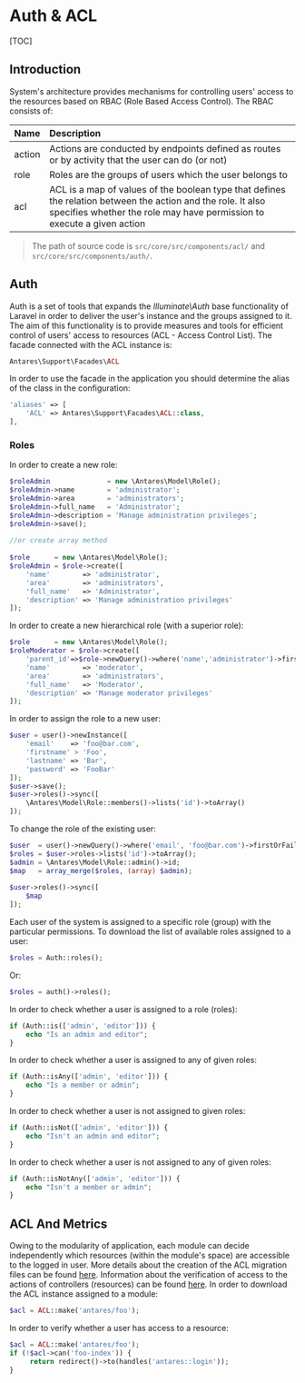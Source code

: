 # Auth & ACL  

[TOC]

## Introduction  

System's architecture provides mechanisms for controlling users' access to the resources based on RBAC (Role Based Access Control). The RBAC consists of:

  
| Name       | Description   |
| ---------- |:-------------| 
| action     | Actions are conducted by endpoints defined as routes or by activity that the user can do (or not)      | 
| role       | Roles are the groups of users which the user belongs to     | 
| acl        | ACL is a map of values of the boolean type that defines the relation between the action and the role. It also specifies whether the role may have permission to execute a given action      | 

> The path of source code is `src/core/src/components/acl/` and `src/core/src/components/auth/`.

## Auth  

Auth is a set of tools that expands the *Illuminate\Auth* base functionality of Laravel in order to deliver the user's instance and the groups assigned to it. The aim of this functionality is to provide measures and tools for efficient control of users' access to resources (ACL -  Access Control List). The facade connected with the ACL instance is:

```php
Antares\Support\Facades\ACL
```

In order to use the facade in the application you should determine the alias of the class in the configuration:

```php
'aliases' => [
    'ACL' => Antares\Support\Facades\ACL::class,
],
```

### Roles  

In order to create a new role:

```php
$roleAdmin              = new \Antares\Model\Role();
$roleAdmin->name        = 'administrator';
$roleAdmin->area        = 'administrators';
$roleAdmin->full_name   = 'Administrator';
$roleAdmin->description = 'Manage administration privileges';
$roleAdmin->save();
 
//or create array method
 
$role      = new \Antares\Model\Role();
$roleAdmin = $role->create([
    'name'        => 'administrator',
    'area'        => 'administrators',
    'full_name'   => 'Administrator',
    'description' => 'Manage administration privileges'
]);
```

In order to create a new hierarchical role (with a superior role):

```php
$role      = new \Antares\Model\Role();
$roleModerator = $role->create([
    'parent_id'=>$role->newQuery()->where('name','administrator')->firstOrFail()->id,
    'name'        => 'moderator',
    'area'        => 'administrators',
    'full_name'   => 'Moderator',
    'description' => 'Manage moderator privileges'
]);
```

In order to assign the role to a new user:

```php
$user = user()->newInstance([
    'email'    => 'foo@bar.com',
    'firstname' > 'Foo',
    'lastname' => 'Bar',
    'password' => 'FooBar'
]);
$user->save();
$user->roles()->sync([
    \Antares\Model\Role::members()->lists('id')->toArray()
]);
```

To change the role of the existing user:

```php
$user  = user()->newQuery()->where('email', 'foo@bar.com')->firstOrFail();
$roles = $user->roles->lists('id')->toArray();
$admin = \Antares\Model\Role::admin()->id;
$map   = array_merge($roles, (array) $admin);
 
$user->roles()->sync([
    $map
]);
```

Each user of the system is assigned to a specific role (group) with the particular permissions.
To download the list of available roles assigned to a user:

```php
$roles = Auth::roles();
```

Or:

```php
$roles = auth()->roles();
```

In order to check whether a user is assigned to a role (roles):

```php
if (Auth::is(['admin', 'editor'])) {
    echo "Is an admin and editor";
}
```

In order to check whether a user is assigned to any of given roles:

```php
if (Auth::isAny(['admin', 'editor'])) {
    echo "Is a member or admin";
}
```

In order to check whether a user is not assigned to given roles:

```php
if (Auth::isNot(['admin', 'editor'])) {
    echo "Isn't an admin and editor";
}
```

In order to check whether a user is not assigned to any of given roles:

```php
if (Auth::isNotAny(['admin', 'editor'])) {
    echo "Isn't a member or admin";
}
```

## ACL And Metrics  

Owing to the modularity of application, each module can decide independently which resources (within the module's space) are accessible to the logged in user. More details about the creation of the ACL migration files can be found [here](../modules_development/migrations.md). Information about the verification of access to the actions of controllers (resources) can be found [here](../modules_development/acl.md).
In order to download the ACL instance assigned to a module:

```php
$acl = ACL::make('antares/foo');
```

In order to verify whether a user has access to a resource:

```php
$acl = ACL::make('antares/foo'); 
if (!$acl->can('foo-index')) {
     return redirect()->to(handles('antares::login'));
}
```

